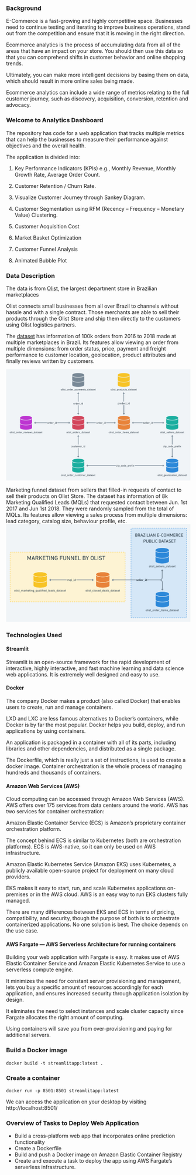 ### Background
E-Commerce is a fast-growing and highly competitive space. Businesses need to continue testing and iterating to improve business operations, stand out from the competition and ensure that it is moving in the right direction.

Ecommerce analytics is the process of accumulating data from all of the areas that have an impact on your store. You should then use this data so that you can comprehend shifts in customer behavior and online shopping trends.

Ultimately, you can make more intelligent decisions by basing them on data, which should result in more online sales being made.

Ecommerce analytics can include a wide range of metrics relating to the full customer journey, such as discovery, acquisition, conversion, retention and advocacy.

### Welcome to Analytics Dashboard
The repository has code for a web application that tracks multiple metrics that can help the businesses to measure their performance against objectives and the overall health. 

The application is divided into:

1. Key Performance Indicators (KPIs) e.g., Monthly Revenue, Monthly Growth Rate, Average Order Count.

2. Customer Retention / Churn Rate.

3. Visualize Customer Journey through Sankey Diagram.

4. Customer Segmentation using RFM (Recency – Frequency – Monetary Value) Clustering.

5. Customer Acquisition Cost

6. Market Basket Optimization

7. Customer Funnel Analysis

8. Animated Bubble Plot

### Data Description
The data is from [Olist](https://olist.com/en-us/), the largest department store in Brazilian marketplaces

Olist connects small businesses from all over Brazil to channels without hassle and with a single contract. Those merchants are able to sell their products through the Olist Store and ship them directly to the customers using Olist logistics partners.

The [dataset](https://www.kaggle.com/datasets/olistbr/brazilian-ecommerce) has information of 100k orders from 2016 to 2018 made at multiple marketplaces in Brazil. Its features allow viewing an order from multiple dimensions: from order status, price, payment and freight performance to customer location, geolocation, product attributes and finally reviews written by customers.

![Order Data Schema](https://github.com/piushvaish/ecommerce-analytics/blob/main/olist_images/olist_data_schema.png)

Marketing funnel dataset from sellers that filled-in requests of contact to 
    sell their products on Olist Store. 
    The dataset has information of 8k Marketing Qualified Leads (MQLs) that 
    requested contact between Jun. 1st 2017 and Jun 1st 2018. 
    They were randomly sampled from the total of MQLs. 
    Its features allow viewing a sales process from multiple dimensions: 
    lead category, catalog size, behaviour profile, etc. 
 ![Marketing Funnel Schema](https://github.com/piushvaish/ecommerce-analytics/blob/main/olist_images/olist_marketing_dataset_schema.png)
 
 ### Technologies Used
#### Streamlit
Streamlit is an open-source framework for the rapid development of interactive, highly interactive, and fast machine learning and data science web applications. It is extremely well designed and easy to use. 

#### Docker 
The company Docker makes a product (also called Docker) that enables users to create, run and manage containers. 

LXD and LXC are less famous alternatives to Docker’s containers, while Docker is by far the most popular. Docker helps you build, deploy, and run applications by using containers. 

An application is packaged in a container with all of its parts, including libraries and other dependencies, and distributed as a single package. 

The Dockerfile, which is really just a set of instructions, is used to create a docker image. Container orchestration is the whole process of managing hundreds and thousands of containers.

#### Amazon Web Services (AWS)
Cloud computing can be accessed through Amazon Web Services (AWS). AWS offers over 175 services from data centers around the world. AWS has two services for container orchestration:

Amazon Elastic Container Service (ECS) is Amazon’s proprietary container orchestration platform. 

The concept behind ECS is similar to Kubernetes (both are orchestration platforms). ECS is AWS-native, so it can only be used on AWS infrastructure.


Amazon Elastic Kubernetes Service (Amazon EKS) uses Kubernetes, a publicly available open-source project for deployment on many cloud providers. 

EKS makes it easy to start, run, and scale Kubernetes applications on-premises or in the AWS cloud. AWS is an easy way to run EKS clusters fully managed.

There are many differences between EKS and ECS in terms of pricing, compatibility, and security, though the purpose of both is to orchestrate containerized applications. No one solution is best. The choice depends on the use case.

#### AWS Fargate — AWS Serverless Architecture for running containers
Building your web application with Fargate is easy. It makes use of AWS Elastic Container Service and Amazon Elastic Kubernetes Service to use a serverless compute engine. 

It minimizes the need for constant server provisioning and management, lets you buy a specific amount of resources accordingly for each application, and ensures increased security through application isolation by design. 

It eliminates the need to select instances and scale cluster capacity since Fargate allocates the right amount of computing. 

Using containers will save you from over-provisioning and paying for additional servers.


### Build a Docker image
```
docker build -t streamlitapp:latest .
```
### Create a container
```
docker run -p 8501:8501 streamlitapp:latest
```
We can access the application on your desktop by visiting http://localhost:8501/

### Overview of Tasks to Deploy Web Application
* Build a cross-platform web app that incorporates online prediction functionality
* Create a Dockerfile
* Build and push a Docker image on Amazon Elastic Container Registry
* Create and execute a task to deploy the app using AWS Fargate’s serverless infrastructure.

